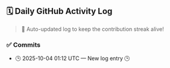 ## 🗓️ Daily GitHub Activity Log

> 🤖 Auto-updated log to keep the contribution streak alive!

### ✅ Commits

- 🕒 2025-10-04 01:12 UTC — New log entry 🕒

